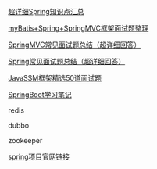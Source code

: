 [超详细Spring知识点汇总](https://blog.csdn.net/pingdouble/article/details/79526068)

[myBatis+Spring+SpringMVC框架面试题整理](https://blog.csdn.net/qq_41541619/article/details/82459873)

[SpringMVC常见面试题总结（超详细回答）](https://blog.csdn.net/a745233700/article/details/80963758)

[Spring常见面试题总结（超详细回答）](https://blog.csdn.net/a745233700/article/details/80959716)

[JavaSSM框架精选50道面试题](https://blog.csdn.net/qq_41735004/article/details/87199651)

[SpringBoot学习笔记](https://blog.csdn.net/ljqwstc/article/details/80639667)



redis

dubbo

zookeeper





[spring项目官网链接](https://spring.io/projects)